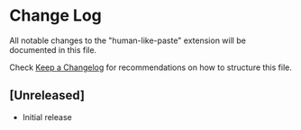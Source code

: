 # Change Log

All notable changes to the "human-like-paste" extension will be documented in this file.

Check [Keep a Changelog](http://keepachangelog.com/) for recommendations on how to structure this file.

## [Unreleased]

- Initial release
